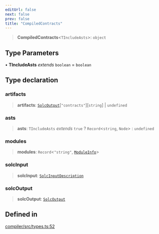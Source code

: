 ```yaml
---
editUrl: false
next: false
prev: false
title: "CompiledContracts"
---
```


> **CompiledContracts**\<`TIncludeAsts`\>: `object`

## Type Parameters

• **TIncludeAsts** *extends* `boolean` = `boolean`

## Type declaration

### artifacts

> **artifacts**: [`SolcOutput`](/reference/tevm/solc/type-aliases/solcoutput/)\[`"contracts"`\]\[`string`\] \| `undefined`

### asts

> **asts**: `TIncludeAsts` *extends* `true` ? `Record`\<`string`, `Node`\> : `undefined`

### modules

> **modules**: `Record`\<`"string"`, [`ModuleInfo`](/reference/tevm/compiler/types/type-aliases/moduleinfo/)\>

### solcInput

> **solcInput**: [`SolcInputDescription`](/reference/tevm/solc/type-aliases/solcinputdescription/)

### solcOutput

> **solcOutput**: [`SolcOutput`](/reference/tevm/solc/type-aliases/solcoutput/)

## Defined in

[compiler/src/types.ts:52](https://github.com/evmts/tevm-monorepo/blob/main/bundler-packages/compiler/src/types.ts#L52)
